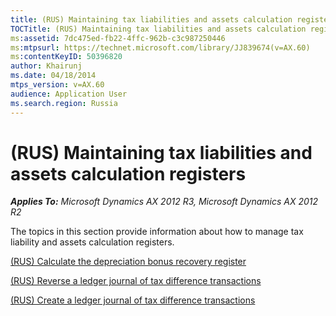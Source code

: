 ```yaml
---
title: (RUS) Maintaining tax liabilities and assets calculation registers
TOCTitle: (RUS) Maintaining tax liabilities and assets calculation registers
ms:assetid: 7dc475ed-fb22-4ffc-962b-c3c987250446
ms:mtpsurl: https://technet.microsoft.com/library/JJ839674(v=AX.60)
ms:contentKeyID: 50396820
author: Khairunj
ms.date: 04/18/2014
mtps_version: v=AX.60
audience: Application User
ms.search.region: Russia
---
```


# (RUS) Maintaining tax liabilities and assets calculation registers 


_**Applies To:** Microsoft Dynamics AX 2012 R3, Microsoft Dynamics AX 2012 R2_

The topics in this section provide information about how to manage tax liability and assets calculation registers.

[(RUS) Calculate the depreciation bonus recovery register](rus-calculate-the-depreciation-bonus-recovery-register.md)

[(RUS) Reverse a ledger journal of tax difference transactions](rus-reverse-a-ledger-journal-of-tax-difference-transactions.md)

[(RUS) Create a ledger journal of tax difference transactions](rus-create-a-ledger-journal-of-tax-difference-transactions.md)

  


